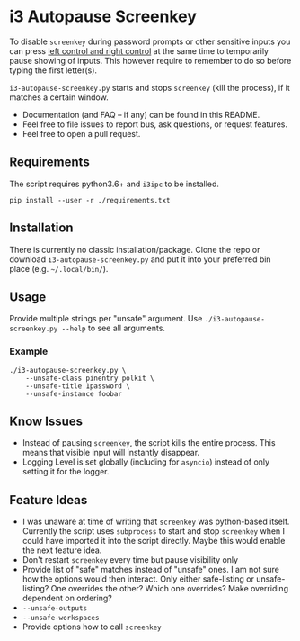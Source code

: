 # i3 Autopause Screenkey
To disable `screenkey` during password prompts or other sensitive inputs you can
press [left control and right control] at the same time to temporarily pause
showing of inputs. This however require to remember to do so before typing the
first letter(s).

`i3-autopause-screenkey.py` starts and stops `screenkey` (kill the process), if
it matches a certain window.

- Documentation (and FAQ – if any) can be found in this README.
- Feel free to file issues to report bus, ask questions, or request features.
- Feel free to open a pull request.

## Requirements
The script requires python3.6+ and `i3ipc` to be installed.
```
pip install --user -r ./requirements.txt
```

## Installation
There is currently no classic installation/package. Clone the repo or download
`i3-autopause-screenkey.py` and put it into your preferred bin place (e.g.
`~/.local/bin/`).


## Usage
Provide multiple strings per "unsafe" argument. Use `./i3-autopause-screenkey.py
--help` to see all arguments.

### Example
```
./i3-autopause-screenkey.py \
    --unsafe-class pinentry polkit \
    --unsafe-title 1password \
    --unsafe-instance foobar
```

## Know Issues
- Instead of pausing `screenkey`, the script kills the entire process. This
  means that visible input will instantly disappear.
- Logging Level is set globally (including for `asyncio`) instead of only
  setting it for the logger.

## Feature Ideas
- I was unaware at time of writing that `screenkey` was python-based itself.
  Currently the script uses `subprocess` to start and stop `screenkey` when I
  could have imported it into the script directly. Maybe this would enable the
  next feature idea.
- Don't restart `screenkey` every time but pause visibility only
- Provide list of "safe" matches instead of "unsafe" ones. I am not sure how the
  options would then interact. Only either safe-listing or unsafe-listing? One
  overrides the other? Which one overrides? Make overriding dependent on
  ordering?
- `--unsafe-outputs`
- `--unsafe-workspaces`
- Provide options how to call `screenkey`


[left control and right control]:
https://gitlab.com/screenkey/screenkey#controlling-visibility
